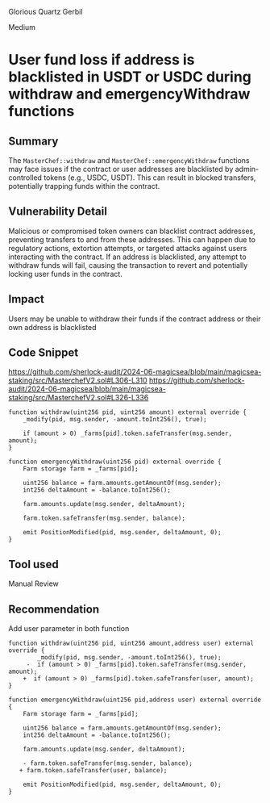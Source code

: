 Glorious Quartz Gerbil

Medium

# User fund loss if address is blacklisted in USDT or USDC during withdraw and emergencyWithdraw functions

## Summary
The `MasterChef::withdraw` and `MasterChef::emergencyWithdraw` functions may face issues if the contract or user addresses are blacklisted by admin-controlled tokens (e.g., USDC, USDT). This can result in blocked transfers, potentially trapping funds within the contract.

## Vulnerability Detail
Malicious or compromised token owners can blacklist contract addresses, preventing transfers to and from these addresses. This can happen due to regulatory actions, extortion attempts, or targeted attacks against users interacting with the contract. If an address is blacklisted, any attempt to withdraw funds will fail, causing the transaction to revert and potentially locking user funds in the contract.


## Impact
Users may be unable to withdraw their funds if the contract address or their own address is blacklisted

## Code Snippet
https://github.com/sherlock-audit/2024-06-magicsea/blob/main/magicsea-staking/src/MasterchefV2.sol#L306-L310
https://github.com/sherlock-audit/2024-06-magicsea/blob/main/magicsea-staking/src/MasterchefV2.sol#L326-L336

```solidity
function withdraw(uint256 pid, uint256 amount) external override {
    _modify(pid, msg.sender, -amount.toInt256(), true);

    if (amount > 0) _farms[pid].token.safeTransfer(msg.sender, amount);
}

function emergencyWithdraw(uint256 pid) external override {
    Farm storage farm = _farms[pid];

    uint256 balance = farm.amounts.getAmountOf(msg.sender);
    int256 deltaAmount = -balance.toInt256();

    farm.amounts.update(msg.sender, deltaAmount);

    farm.token.safeTransfer(msg.sender, balance);

    emit PositionModified(pid, msg.sender, deltaAmount, 0);
}
```

## Tool used
Manual Review

## Recommendation
Add user parameter in both function

```solidity
function withdraw(uint256 pid, uint256 amount,address user) external override {
        _modify(pid, msg.sender, -amount.toInt256(), true);
     -  if (amount > 0) _farms[pid].token.safeTransfer(msg.sender, amount);
    +  if (amount > 0) _farms[pid].token.safeTransfer(user, amount);
}

function emergencyWithdraw(uint256 pid,address user) external override {
    Farm storage farm = _farms[pid];

    uint256 balance = farm.amounts.getAmountOf(msg.sender);
    int256 deltaAmount = -balance.toInt256();

    farm.amounts.update(msg.sender, deltaAmount);

    - farm.token.safeTransfer(msg.sender, balance);
   + farm.token.safeTransfer(user, balance);

    emit PositionModified(pid, msg.sender, deltaAmount, 0);
}
```
